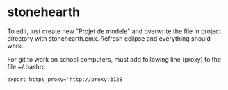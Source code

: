 # stonehearth

To edit, just create new "Projet de modele" and overwrite the file in project directory with stonehearth.emx. Refresh eclipse and everything should work.

For git to work on school computers, must add  following line (proxy) to the file ~/.bashrc
```shell
export https_proxy='http://proxy:3128'
```
